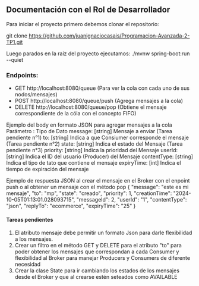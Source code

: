 ## Documentación con el Rol de Desarrollador

Para iniciar el proyecto primero debemos clonar el repositorio:

git clone https://github.com/juanignaciocasais/Programacion-Avanzada-2-TP1.git

Luego parados en la raiz del proyecto ejecutamos:
./mvnw spring-boot:run --quiet

### Endpoints:
- GET    http://localhost:8080/queue (Para ver la cola con cada uno de sus nodos/mensajes)
- POST   http://localhost:8080/queue/push (Agrega mensajes a la cola)
- DELETE http://localhost:8080/queue/pop (Obtiene el mensaje correspondiente de la cóla con el concepto FIFO)

Ejemplo del body en formato JSON para agregar mensajes a la cola
Parámetro : Tipo de Dato
message: [string] Mensaje a envíar (Tarea pendiente n°1)
to: [string]  Indica a que Consiumer corresponde el mensaje (Tarea pendiente n°2)
state: [string] Indica el estado del Mensaje (Tarea pendiente n°3)
priority: [string] Indica la prioridad del Mensaje
userId: [string] Indica el ID del usuario (Producer) del Mensaje
contentType: [string] Indica el tipo de tato que contiene el mensaje 
expiryTime: [int] Indica el tiempo de expiración del mensaje

Ejemplo de respuesta JSON al crear el mensaje en el Broker con el enpoint push o al obtener un mensaje con el método pop 
{
    "message": "este es mi mensaje",
    "to": "mp",
    "state": "creado",
    "priority": 1,
    "creationTime": "2024-10-05T01:13:01.028093715",
    "messageId": 2,
    "userId": "1",
    "contentType": "json",
    "replyTo": "ecommerce",
    "expiryTime": "25"
} 

#### Tareas pendientes
1. El atributo mensaje debe permitir un formato Json para darle flexibilidad a los mensajes.
2. Crear un filtro en el método GET y DELETE para el atributo "to" para poder obtener los mensajes que correspondan a 
cada Consumer y flexibilidad al Broker para manejar Producers y Consumers de diferente necesidad
3. Crear la clase State para ir cambiando los estados de los mensajes desde el Broker y que al crearse estén seteados 
como AVAILABLE
